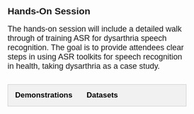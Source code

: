 <br>
<br>

<style>
* {
  box-sizing: border-box;
}

/* Create two unequal columns that floats next to each other */
.column {
  float: left;
  width: 50%;
  padding: 10px;
}

/* Clear floats after the columns */
.row:after {
  content: "";
  display: table;
  clear: both;
}
</style>


<!-- 
<div class="widewrapper pagetitle">
  <div style="background-color:#617863;padding:5px;">
    <h1 style="color:white;">Keynotes</h1>
  </div>
</div>
<br> -->


<style>
.collapsible {
  background-color: #777;
  color: white;
  cursor: pointer;
  padding: 12px;
  width: 100%;
  height: 100%;
  border: none;
  text-align: left;
  outline: none;
  font-size: 20px;
}

.active, .collapsible:hover {
  background-color: #555;
}

.content {
  padding: 0 18px;
  max-height: 0;
  overflow: hidden;
  transition: max-height 0.2s ease-out;
  background-color: #f1f1f1;
  font-size: 16.5px;
}
</style>

<style>
body {font-family: Arial;}

/* Style the tab */
.tab {
  overflow: hidden;
  border: 1px solid #ccc;
  background-color: #f1f1f1;
}

/* Style the buttons inside the tab */
.tab button {
  background-color: inherit;
  float: left;
  border: none;
  outline: none;
  cursor: pointer;
  padding: 14px 16px;
  transition: 0.3s;
  font-size: 17px;
}

/* Change background color of buttons on hover */
.tab button:hover {
  background-color: #ddd;
}

/* Create an active/current tablink class */
.tab button.active {
  background-color: #ccc;
}

/* Style the tab content */
.tabcontent {
  display: none;
  padding: 6px 12px;
  border: 1px solid #ccc;
  border-top: none;
}

/* Style the close button */
.topright {
  float: right;
  cursor: pointer;
  font-size: 28px;
}

.topright:hover {color: red;}
</style>


<h2> Hands-On Session </h2>

<p><span style="font-size: 18px;">The hands-on session will include a detailed walk through of training ASR for dysarthria speech recognition. The goal is to provide attendees clear steps in using ASR toolkits for speech recognition in health, taking dysarthria as a case study.</span>

<br>
<br>

<div class="tab">
  <button class="tablinks" onclick="openCity(event, 'London')" id="defaultOpen"><strong>Demonstrations</strong></button>
  <button class="tablinks" onclick="openCity(event, 'Tab2')" id="defaultOpen"><strong>Datasets</strong></button> 
</div>

<div id="London" class="tabcontent">
  <br>
  <button class="collapsible"><b>1. Training an ASR system on only dysarthric speech data</b></button>
  <div class="content">
  </div>

  <br>
  <button class="collapsible"><b>2. Adapting a pre-trained ASR system for dysarthric speech data</b></button>
  <div class="content">
  </div>

  <br>
  <button class="collapsible"><b>3. Techniques to improve dysarthric speech recognition performance</b></button>
  <div class="content">
  </div>

<br>
<br>
<p><span style="color: red; font-size:18px;"><strong>More details coming soon!</strong></span></p>

</div>

<div id="Tab2" class="tabcontent">
  <ul>
    <li style="font-size:16.5px;"> 
    <p><a href="http://www.cs.toronto.edu/~complingweb/data/TORGO/torgo.html"><strong>TORGO</strong></a> - word and sentence utterances from control speakers and speakers with Cerebral Palsy (CP) or Amyotrophic lateral sclerosis (ALS)</p>
    </li>
    <li style="font-size:16.5px;">
    <p><a href="http://www.isle.illinois.edu/sst/data/UASpeech/"><strong>UASpeech</strong></a> - isolated words from control speakers and speakers with Cerebral Palsy (CP) </p>
    </li>
  </ul>
</div>


<!--
<ul>
  <li style="font-size:16.5px;"> Training an ASR system on only dysarthric speech data </li>
  <li style="font-size:16.5px;"> Adapting a pre-trained ASR system for dysarthric speech data </li> 
  <li style="font-size:16.5px;"> Techniques to improve dysarthric speech recognition performance </li> 
</ul>
-->

<script>
var coll = document.getElementsByClassName("collapsible");
var i;

for (i = 0; i < coll.length; i++) {
  coll[i].addEventListener("click", function() {
    this.classList.toggle("active");
    var content = this.nextElementSibling;
    if (content.style.maxHeight){
      content.style.maxHeight = null;
    } else {
      content.style.maxHeight = content.scrollHeight + "px";
    } 
  });
}
</script>

<script>
function openCity(evt, cityName) {
  var i, tabcontent, tablinks;
  tabcontent = document.getElementsByClassName("tabcontent");
  for (i = 0; i < tabcontent.length; i++) {
    tabcontent[i].style.display = "none";
  }
  tablinks = document.getElementsByClassName("tablinks");
  for (i = 0; i < tablinks.length; i++) {
    tablinks[i].className = tablinks[i].className.replace(" active", "");
  }
  document.getElementById(cityName).style.display = "block";
  evt.currentTarget.className += " active";
}

// Get the element with id="defaultOpen" and click on it
document.getElementById("defaultOpen").click();
</script>
